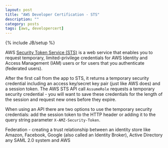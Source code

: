 ```yaml
---
layout: post
title: "AWS Developer Certification - STS"
description: ""
category: posts
tags: [aws, developercert]
---
```

{% include JB/setup %}


AWS [Security Token Service (STS)](http://docs.aws.amazon.com/STS/latest/APIReference/Welcome.html) is a web service that enables you to request temporary, limited-privilege credentials for AWS Identity and Access Management (IAM) users or for users that you authenticate (federated users). 

After the first call from the app to STS, it returns a temporary security credential including an access key/secret key pair (just like AWS does) and a session token. The AWS STS API call `AssumeRole` requests a temporary security credential - you will want to save these credentials for the length of the session and request new ones before they expire.

When using an API there are two options to use the temporary security credentials: add the session token to the HTTP header or adding it to the query string parameter `X-AMZ-Security-Token`.

Federation - creating a trust relationship between an identity store like Amazon, Facebook, Google (also called an Identity Broker), Active Directory any SAML 2.0 system and AWS

